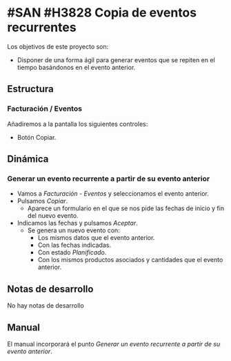 # #SAN #H3828 Copia de eventos recurrentes

Los objetivos de este proyecto son:
+ Disponer de una forma ágil para generar eventos que se repiten en el tiempo basándonos en el evento anterior.

## Estructura

### Facturación / Eventos
Añadiremos a la pantalla los siguientes controles:
+ Botón Copiar.

## Dinámica
### Generar un evento recurrente a partir de su evento anterior
+ Vamos a _Facturación - Eventos_ y seleccionamos el evento anterior.
+ Pulsamos _Copiar_.
    + Aparece un formulario en el que se nos pide las fechas de inicio y fin del nuevo evento.
+ Indicamos las fechas y pulsamos _Aceptar_.
    + Se genera un nuevo evento con:
        + Los mismos datos que el evento anterior.
        + Con las fechas indicadas.
        + Con estado _Planificado_.
        + Con los mismos productos asociados y cantidades que el evento anterior.

## Notas de desarrollo
No hay notas de desarrollo

## Manual
El manual incorporará el punto _Generar un evento recurrente a partir de su evento anterior_.
